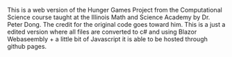 This is a web version of the Hunger Games Project from the Computational Science course taught at the Illinois Math and Science Academy by Dr. Peter Dong. The credit for the original code goes toward him. This is a just a edited version where all files are converted to c# and using Blazor Webaseembly + a little bit of Javascript it is able to be hosted through github pages.   
